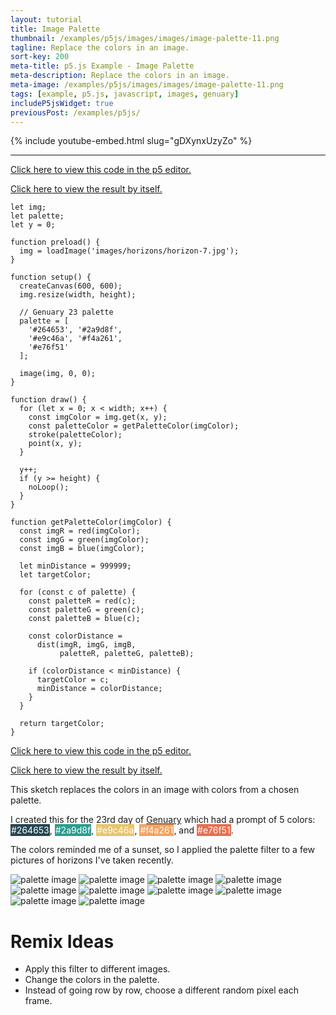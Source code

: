 ```yaml
---
layout: tutorial
title: Image Palette
thumbnail: /examples/p5js/images/images/image-palette-11.png
tagline: Replace the colors in an image.
sort-key: 200
meta-title: p5.js Example - Image Palette
meta-description: Replace the colors in an image.
meta-image: /examples/p5js/images/images/image-palette-11.png
tags: [example, p5.js, javascript, images, genuary]
includeP5jsWidget: true
previousPost: /examples/p5js/
---
```


{% include youtube-embed.html slug="gDXynxUzyZo" %}

---

[Click here to view this code in the p5 editor.](https://editor.p5js.org/KevinWorkman/sketches/mrAk5h1g2)

[Click here to view the result by itself.](https://editor.p5js.org/KevinWorkman/present/mrAk5h1g2)

```
let img;
let palette;
let y = 0;

function preload() {
  img = loadImage('images/horizons/horizon-7.jpg');
}

function setup() {
  createCanvas(600, 600);
  img.resize(width, height);

  // Genuary 23 palette
  palette = [
    '#264653', '#2a9d8f',
    '#e9c46a', '#f4a261',
    '#e76f51'
  ];

  image(img, 0, 0);
}

function draw() {
  for (let x = 0; x < width; x++) {
    const imgColor = img.get(x, y);
    const paletteColor = getPaletteColor(imgColor);
    stroke(paletteColor);
    point(x, y);
  }

  y++;
  if (y >= height) {
    noLoop();
  }
}

function getPaletteColor(imgColor) {
  const imgR = red(imgColor);
  const imgG = green(imgColor);
  const imgB = blue(imgColor);

  let minDistance = 999999;
  let targetColor;

  for (const c of palette) {
    const paletteR = red(c);
    const paletteG = green(c);
    const paletteB = blue(c);

    const colorDistance =
      dist(imgR, imgG, imgB,
           paletteR, paletteG, paletteB);

    if (colorDistance < minDistance) {
      targetColor = c;
      minDistance = colorDistance;
    }
  }

  return targetColor;
}
```

[Click here to view this code in the p5 editor.](https://editor.p5js.org/KevinWorkman/sketches/mrAk5h1g2)

[Click here to view the result by itself.](https://editor.p5js.org/KevinWorkman/present/mrAk5h1g2)

This sketch replaces the colors in an image with colors from a chosen palette.

I created this for the 23rd day of [Genuary](https://genuary2021.github.io/) which had a prompt of 5 colors:
<span style="padding: 1px; color:white; background:#264653">#264653</span>,
<span style="padding: 1px; color:white; background:#2a9d8f">#2a9d8f</span>,
<span style="padding: 1px; color:white; background:#e9c46a">#e9c46a</span>,
<span style="padding: 1px; color:white; background:#f4a261">#f4a261</span>, and
<span style="padding: 1px; color:white; background:#e76f51">#e76f51</span>.

The colors reminded me of a sunset, so I applied the palette filter to a few pictures of horizons I've taken recently.

![palette image](/examples/p5js/images/images/image-palette-1.gif)
![palette image](/examples/p5js/images/images/image-palette-2.gif)
![palette image](/examples/p5js/images/images/image-palette-3.gif)
![palette image](/examples/p5js/images/images/image-palette-4.gif)
![palette image](/examples/p5js/images/images/image-palette-5.gif)
![palette image](/examples/p5js/images/images/image-palette-6.gif)
![palette image](/examples/p5js/images/images/image-palette-7.gif)
![palette image](/examples/p5js/images/images/image-palette-8.gif)
![palette image](/examples/p5js/images/images/image-palette-9.gif)
![palette image](/examples/p5js/images/images/image-palette-10.gif)

# Remix Ideas

- Apply this filter to different images.
- Change the colors in the palette.
- Instead of going row by row, choose a different random pixel each frame.
